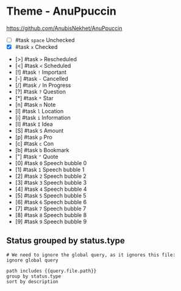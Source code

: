 # Theme - AnuPpuccin

<https://github.com/AnubisNekhet/AnuPpuccin>

<!-- placeholder to force blank line before included text --><!-- include: DocsSamplesForStatuses.test.Theme_AnuPpuccin_Tasks.approved.md -->

- [ ] #task `space` Unchecked
- [x] #task `x` Checked
- [>] #task `>` Rescheduled
- [<] #task `<` Scheduled
- [!] #task `!` Important
- [-] #task `-` Cancelled
- [/] #task `/` In Progress
- [?] #task `?` Question
- [*] #task `*` Star
- [n] #task `n` Note
- [l] #task `l` Location
- [i] #task `i` Information
- [I] #task `I` Idea
- [S] #task `S` Amount
- [p] #task `p` Pro
- [c] #task `c` Con
- [b] #task `b` Bookmark
- ["] #task `"` Quote
- [0] #task `0` Speech bubble 0
- [1] #task `1` Speech bubble 1
- [2] #task `2` Speech bubble 2
- [3] #task `3` Speech bubble 3
- [4] #task `4` Speech bubble 4
- [5] #task `5` Speech bubble 5
- [6] #task `6` Speech bubble 6
- [7] #task `7` Speech bubble 7
- [8] #task `8` Speech bubble 8
- [9] #task `9` Speech bubble 9

<!-- placeholder to force blank line after included text --><!-- endInclude -->

## Status grouped by status.type

```tasks
# We need to ignore the global query, as it ignores this file:
ignore global query

path includes {{query.file.path}}
group by status.type
sort by description
```
